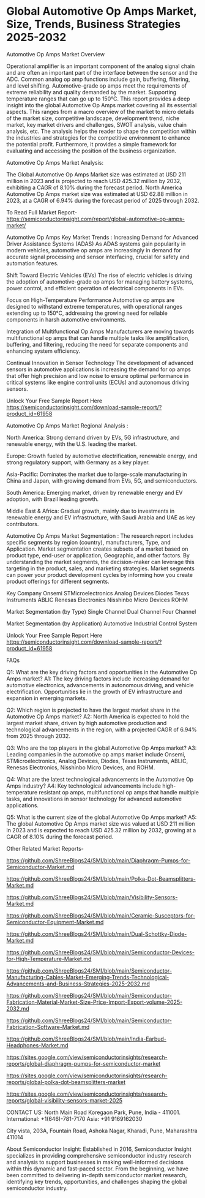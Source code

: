 <h1>Global Automotive Op Amps Market, Size, Trends, Business Strategies 2025-2032</h1>
Automotive Op Amps Market Overview

Operational amplifier is an important component of the analog signal chain and are often an important part of the interface between the sensor and the ADC. Common analog op amp functions include gain, buffering, filtering, and level shifting. Automotive-grade op amps meet the requirements of extreme reliability and quality demanded by the market. Supporting temperature ranges that can go up to 150°C. This report provides a deep insight into the global Automotive Op Amps market covering all its essential aspects. This ranges from a macro overview of the market to micro details of the market size, competitive landscape, development trend, niche market, key market drivers and challenges, SWOT analysis, value chain analysis, etc. The analysis helps the reader to shape the competition within the industries and strategies for the competitive environment to enhance the potential profit. Furthermore, it provides a simple framework for evaluating and accessing the position of the business organization.

Automotive Op Amps Market Analysis:

The Global Automotive Op Amps Market size was estimated at USD 211 million in 2023 and is projected to reach USD 425.32 million by 2032, exhibiting a CAGR of 8.10% during the forecast period. North America Automotive Op Amps market size was estimated at USD 62.88 million in 2023, at a CAGR of 6.94% during the forecast period of 2025 through 2032.

To Read Full Market Report-
https://semiconductorinsight.com/report/global-automotive-op-amps-market/

Automotive Op Amps Key Market Trends :
Increasing Demand for Advanced Driver Assistance Systems (ADAS)
As ADAS systems gain popularity in modern vehicles, automotive op amps are increasingly in demand for accurate signal processing and sensor interfacing, crucial for safety and automation features.

Shift Toward Electric Vehicles (EVs)
The rise of electric vehicles is driving the adoption of automotive-grade op amps for managing battery systems, power control, and efficient operation of electrical components in EVs.

Focus on High-Temperature Performance
Automotive op amps are designed to withstand extreme temperatures, with operational ranges extending up to 150°C, addressing the growing need for reliable components in harsh automotive environments.

Integration of Multifunctional Op Amps
Manufacturers are moving towards multifunctional op amps that can handle multiple tasks like amplification, buffering, and filtering, reducing the need for separate components and enhancing system efficiency.

Continual Innovation in Sensor Technology
The development of advanced sensors in automotive applications is increasing the demand for op amps that offer high precision and low noise to ensure optimal performance in critical systems like engine control units (ECUs) and autonomous driving sensors.

Unlock Your Free Sample Report Here
https://semiconductorinsight.com/download-sample-report/?product_id=61958

Automotive Op Amps Market Regional Analysis :

North America:
Strong demand driven by EVs, 5G infrastructure, and renewable energy, with the U.S. leading the market.

Europe:
Growth fueled by automotive electrification, renewable energy, and strong regulatory support, with Germany as a key player.

Asia-Pacific:
Dominates the market due to large-scale manufacturing in China and Japan, with growing demand from EVs, 5G, and semiconductors.

South America:
Emerging market, driven by renewable energy and EV adoption, with Brazil leading growth.

Middle East & Africa:
Gradual growth, mainly due to investments in renewable energy and EV infrastructure, with Saudi Arabia and UAE as key contributors.

Automotive Op Amps Market Segmentation :
The research report includes specific segments by region (country), manufacturers, Type, and Application. Market segmentation creates subsets of a market based on product type, end-user or application, Geographic, and other factors. By understanding the market segments, the decision-maker can leverage this targeting in the product, sales, and marketing strategies. Market segments can power your product development cycles by informing how you create product offerings for different segments.

Key Company
Onsemi
STMicroelectronics
Analog Devices
Diodes
Texas Instruments
ABLIC
Renesas Electronics
Nisshinbo Micro Devices
ROHM

Market Segmentation (by Type)
Single Channel
Dual Channel
Four Channel

Market Segmentation (by Application)
Automotive
Industrial Control System

Unlock Your Free Sample Report Here
https://semiconductorinsight.com/download-sample-report/?product_id=61958

FAQs

Q1: What are the key driving factors and opportunities in the Automotive Op Amps market?
A1: The key driving factors include increasing demand for automotive electronics, advancements in autonomous driving, and vehicle electrification. Opportunities lie in the growth of EV infrastructure and expansion in emerging markets.

Q2: Which region is projected to have the largest market share in the Automotive Op Amps market?
A2: North America is expected to hold the largest market share, driven by high automotive production and technological advancements in the region, with a projected CAGR of 6.94% from 2025 through 2032.

Q3: Who are the top players in the global Automotive Op Amps market?
A3: Leading companies in the automotive op amps market include Onsemi, STMicroelectronics, Analog Devices, Diodes, Texas Instruments, ABLIC, Renesas Electronics, Nisshinbo Micro Devices, and ROHM.

Q4: What are the latest technological advancements in the Automotive Op Amps industry?
A4: Key technological advancements include high-temperature resistant op amps, multifunctional op amps that handle multiple tasks, and innovations in sensor technology for advanced automotive applications.

Q5: What is the current size of the global Automotive Op Amps market?
A5: The global Automotive Op Amps market size was valued at USD 211 million in 2023 and is expected to reach USD 425.32 million by 2032, growing at a CAGR of 8.10% during the forecast period.

Other Related Market Reports-

https://github.com/ShreeBlogs24/SMI/blob/main/Diaphragm-Pumps-for-Semiconductor-Market.md

https://github.com/ShreeBlogs24/SMI/blob/main/Polka-Dot-Beamsplitters-Market.md

https://github.com/ShreeBlogs24/SMI/blob/main/Visibility-Sensors-Market.md

https://github.com/ShreeBlogs24/SMI/blob/main/Ceramic-Susceptors-for-Semiconductor-Equipment-Market.md

https://github.com/ShreeBlogs24/SMI/blob/main/Dual-Schottky-Diode-Market.md

https://github.com/ShreeBlogs24/SMI/blob/main/Semiconductor-Devices-for-High-Temperature-Market.md

https://github.com/ShreeBlogs24/SMI/blob/main/Semiconductor-Manufacturing-Cables-Market-Emerging-Trends-Technological-Advancements-and-Business-Strategies-2025-2032.md

https://github.com/ShreeBlogs24/SMI/blob/main/Semiconductor-Fabrication-Material-Market-Size-Price-Import-Export-volume-2025-2032.md

https://github.com/ShreeBlogs24/SMI/blob/main/Semiconductor-Fabrication-Software-Market.md

https://github.com/ShreeBlogs24/SMI/blob/main/India-Earbud-Headphones-Market.md

https://sites.google.com/view/semiconductorinsights/research-reports/global-diaphragm-pumps-for-semiconductor-market

https://sites.google.com/view/semiconductorinsights/research-reports/global-polka-dot-beamsplitters-market

https://sites.google.com/view/semiconductorinsights/research-reports/global-visibility-sensors-market-2025

CONTACT US:
North Main Road Koregaon Park, Pune, India - 411001.
International: +1(646)-781-7170
Asia: +91 9169162030

City vista, 203A, Fountain Road, Ashoka Nagar, Kharadi, Pune, Maharashtra 411014

About Semiconductor Insight:
Established in 2016, Semiconductor Insight specializes in providing comprehensive semiconductor industry research and analysis to support businesses in making well-informed decisions within this dynamic and fast-paced sector. From the beginning, we have been committed to delivering in-depth semiconductor market research, identifying key trends, opportunities, and challenges shaping the global semiconductor industry.
